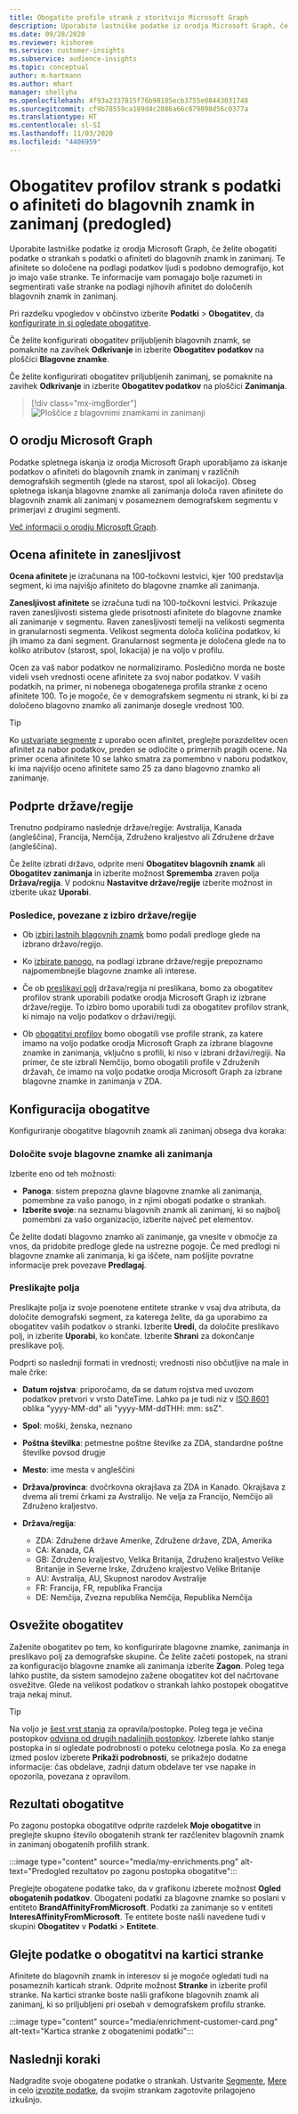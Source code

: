 ```yaml
---
title: Obogatite profile strank z storitvijo Microsoft Graph
description: Uporabite lastniške podatke iz orodja Microsoft Graph, če želite obogatiti podatke o strankah s podatki o afiniteti do blagovnih znamk in zanimanj.
ms.date: 09/28/2020
ms.reviewer: kishorem
ms.service: customer-insights
ms.subservice: audience-insights
ms.topic: conceptual
author: m-hartmann
ms.author: mhart
manager: shellyha
ms.openlocfilehash: 4f93a2337815f76b98185ecb3755e08443031748
ms.sourcegitcommit: cf9b78559ca189d4c2086a66c879098d56c0377a
ms.translationtype: HT
ms.contentlocale: sl-SI
ms.lasthandoff: 11/03/2020
ms.locfileid: "4406959"
---
```

# <a name="enrich-customer-profiles-with-brand-and-interest-affinities-preview"></a>Obogatitev profilov strank s podatki o afiniteti do blagovnih znamk in zanimanj (predogled)

Uporabite lastniške podatke iz orodja Microsoft Graph, če želite obogatiti podatke o strankah s podatki o afiniteti do blagovnih znamk in zanimanj. Te afinitete so določene na podlagi podatkov ljudi s podobno demografijo, kot jo imajo vaše stranke. Te informacije vam pomagajo bolje razumeti in segmentirati vaše stranke na podlagi njihovih afinitet do določenih blagovnih znamk in zanimanj.

Pri razdelku vpogledov v občinstvo izberite **Podatki** > **Obogatitev**, da [konfigurirate in si ogledate obogatitve](enrichment-hub.md).

Če želite konfigurirati obogatitev priljubljenih blagovnih znamk, se pomaknite na zavihek **Odkrivanje** in izberite **Obogatitev podatkov** na ploščici **Blagovne znamke**.

Če želite konfigurirati obogatitev priljubljenih zanimanj, se pomaknite na zavihek **Odkrivanje** in izberite **Obogatitev podatkov** na ploščici **Zanimanja**.

   > [!div class="mx-imgBorder"]
   > ![Ploščice z blagovnimi znamkami in zanimanji](media/BrandsInterest-tile-Hub.png "Ploščice z blagovnimi znamkami in zanimanji")

## <a name="about-microsoft-graph"></a>O orodju Microsoft Graph

Podatke spletnega iskanja iz orodja Microsoft Graph uporabljamo za iskanje podatkov o afiniteti do blagovnih znamk in zanimanj v različnih demografskih segmentih (glede na starost, spol ali lokacijo). Obseg spletnega iskanja blagovne znamke ali zanimanja določa raven afinitete do blagovnih znamk ali zanimanj v posameznem demografskem segmentu v primerjavi z drugimi segmenti.

[Več informacij o orodju Microsoft Graph](https://docs.microsoft.com/graph/overview).

## <a name="affinity-score-and-confidence"></a>Ocena afinitete in zanesljivost

**Ocena afinitete** je izračunana na 100-točkovni lestvici, kjer 100 predstavlja segment, ki ima najvišjo afiniteto do blagovne znamke ali zanimanja.

**Zanesljivost afinitete** se izračuna tudi na 100-točkovni lestvici. Prikazuje raven zanesljivosti sistema glede prisotnosti afinitete do blagovne znamke ali zanimanje v segmentu. Raven zanesljivosti temelji na velikosti segmenta in granularnosti segmenta. Velikost segmenta določa količina podatkov, ki jih imamo za dani segment. Granularnost segmenta je določena glede na to koliko atributov (starost, spol, lokacija) je na voljo v profilu.

Ocen za vaš nabor podatkov ne normaliziramo. Posledično morda ne boste videli vseh vrednosti ocene afinitete za svoj nabor podatkov. V vaših podatkih, na primer, ni nobenega obogatenega profila stranke z oceno afinitete 100. To je mogoče, če v demografskem segmentu ni strank, ki bi za določeno blagovno znamko ali zanimanje dosegle vrednost 100.

> [!TIP]
> Ko [ustvarjate segmente](segments.md) z uporabo ocen afinitet, preglejte porazdelitev ocen afinitet za nabor podatkov, preden se odločite o primernih pragih ocene. Na primer ocena afinitete 10 se lahko smatra za pomembno v naboru podatkov, ki ima najvišjo oceno afinitete samo 25 za dano blagovno znamko ali zanimanje.

## <a name="supported-countriesregions"></a>Podprte države/regije

Trenutno podpiramo naslednje države/regije: Avstralija, Kanada (angleščina), Francija, Nemčija, Združeno kraljestvo ali Združene države (angleščina).

Če želite izbrati državo, odprite meni **Obogatitev blagovnih znamk** ali **Obogatitev zanimanja** in izberite možnost **Sprememba** zraven polja **Država/regija**. V podoknu **Nastavitve države/regije** izberite možnost in izberite ukaz **Uporabi**.

### <a name="implications-related-to-country-selection"></a>Posledice, povezane z izbiro države/regije

- Ob [izbiri lastnih blagovnih znamk](#define-your-brands-or-interests) bomo podali predloge glede na izbrano državo/regijo.

- Ko [izbirate panogo](#define-your-brands-or-interests), na podlagi izbrane države/regije prepoznamo najpomembnejše blagovne znamke ali interese.

- Če ob [preslikavi polj](#map-your-fields) država/regija ni preslikana, bomo za obogatitev profilov strank uporabili podatke orodja Microsoft Graph iz izbrane države/regije. To izbiro bomo uporabili tudi za obogatitev profilov strank, ki nimajo na voljo podatkov o državi/regiji.

- Ob [obogatitvi profilov](#refresh-enrichment) bomo obogatili vse profile strank, za katere imamo na voljo podatke orodja Microsoft Graph za izbrane blagovne znamke in zanimanja, vključno s profili, ki niso v izbrani državi/regiji. Na primer, če ste izbrali Nemčijo, bomo obogatili profile v Združenih državah, če imamo na voljo podatke orodja Microsoft Graph za izbrane blagovne znamke in zanimanja v ZDA.

## <a name="configure-enrichment"></a>Konfiguracija obogatitve

Konfiguriranje obogatitve blagovnih znamk ali zanimanj obsega dva koraka:

### <a name="define-your-brands-or-interests"></a>Določite svoje blagovne znamke ali zanimanja

Izberite eno od teh možnosti:

- **Panoga**: sistem prepozna glavne blagovne znamke ali zanimanja, pomembne za vašo panogo, in z njimi obogati podatke o strankah.
- **Izberite svoje**: na seznamu blagovnih znamk ali zanimanj, ki so najbolj pomembni za vašo organizacijo, izberite največ pet elementov.

Če želite dodati blagovno znamko ali zanimanje, ga vnesite v območje za vnos, da pridobite predloge glede na ustrezne pogoje. Če med predlogi ni blagovne znamke ali zanimanja, ki ga iščete, nam pošljite povratne informacije prek povezave **Predlagaj**.

### <a name="map-your-fields"></a>Preslikajte polja

Preslikajte polja iz svoje poenotene entitete stranke v vsaj dva atributa, da določite demografski segment, za katerega želite, da ga uporabimo za obogatitev vaših podatkov o stranki. Izberite **Uredi**, da določite preslikavo polj, in izberite **Uporabi**, ko končate. Izberite **Shrani** za dokončanje preslikave polj.

Podprti so naslednji formati in vrednosti; vrednosti niso občutljive na male in male črke:

- **Datum rojstva**: priporočamo, da se datum rojstva med uvozom podatkov pretvori v vrsto DateTime. Lahko pa je tudi niz v [ISO 8601](https://www.iso.org/iso-8601-date-and-time-format.html) oblika "yyyy-MM-dd" ali "yyyy-MM-ddTHH: mm: ssZ".
- **Spol**: moški, ženska, neznano
- **Poštna številka**: petmestne poštne številke za ZDA, standardne poštne številke povsod drugje
- **Mesto**: ime mesta v angleščini
- **Država/provinca**: dvočrkovna okrajšava za ZDA in Kanado. Okrajšava z dvema ali tremi črkami za Avstralijo. Ne velja za Francijo, Nemčijo ali Združeno kraljestvo.
- **Država/regija**:

  - ZDA: Združene države Amerike, Združene države, ZDA, Amerika
  - CA: Kanada, CA
  - GB: Združeno kraljestvo, Velika Britanija, Združeno kraljestvo Velike Britanije in Severne Irske, Združeno kraljestvo Velike Britanije
  - AU: Avstralija, AU, Skupnost narodov Avstralije
  - FR: Francija, FR, republika Francija
  - DE: Nemčija, Zvezna republika Nemčija, Republika Nemčija

## <a name="refresh-enrichment"></a>Osvežite obogatitev

Zaženite obogatitev po tem, ko konfigurirate blagovne znamke, zanimanja in preslikavo polj za demografske skupine. Če želite začeti postopek, na strani za konfiguracijo blagovne znamke ali zanimanja izberite **Zagon**. Poleg tega lahko pustite, da sistem samodejno zažene obogatitev kot del načrtovane osvežitve.
Glede na velikost podatkov o strankah lahko postopek obogatitve traja nekaj minut.

> [!TIP]
> Na voljo je [šest vrst stanja](system.md#status-types) za opravila/postopke. Poleg tega je večina postopkov [odvisna od drugih nadaljnjih postopkov](system.md#refresh-policies). Izberete lahko stanje postopka in si ogledate podrobnosti o poteku celotnega posla. Ko za enega izmed poslov izberete **Prikaži podrobnosti**, se prikažejo dodatne informacije: čas obdelave, zadnji datum obdelave ter vse napake in opozorila, povezana z opravilom.

## <a name="enrichment-results"></a>Rezultati obogatitve

Po zagonu postopka obogatitve odprite razdelek **Moje obogatitve** in preglejte skupno število obogatenih strank ter razčlenitev blagovnih znamk in zanimanj obogatenih profilih strank.

:::image type="content" source="media/my-enrichments.png" alt-text="Predogled rezultatov po zagonu postopka obogatitve":::

Preglejte obogatene podatke tako, da v grafikonu izberete možnost **Ogled obogatenih podatkov**. Obogateni podatki za blagovne znamke so poslani v entiteto **BrandAffinityFromMicrosoft**. Podatki za zanimanje so v entiteti **InteresAffinityFromMicrosoft**. Te entitete boste našli navedene tudi v skupini **Obogatitev** v **Podatki** > **Entitete**.

## <a name="see-enrichment-data-on-the-customer-card"></a>Glejte podatke o obogatitvi na kartici stranke

Afinitete do blagovnih znamk in interesov si je mogoče ogledati tudi na posameznih karticah strank. Odprite možnost **Stranke** in izberite profil stranke. Na kartici stranke boste našli grafikone blagovnih znamk ali zanimanj, ki so priljubljeni pri osebah v demografskem profilu stranke.

:::image type="content" source="media/enrichment-customer-card.png" alt-text="Kartica stranke z obogatenimi podatki":::

## <a name="next-steps"></a>Naslednji koraki

Nadgradite svoje obogatene podatke o strankah. Ustvarite [Segmente](segments.md), [Mere](measures.md) in celo [izvozite podatke](export-destinations.md), da svojim strankam zagotovite prilagojeno izkušnjo.
